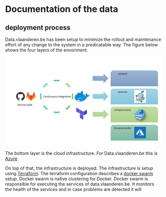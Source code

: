 # Documentation of the data

## deployment process

Data.vlaanderen.be has been setup to minimize the rollout and maintenance effort of any change to the system in a predicatable way. 
The figure below shows the four layers of the envoriment. 

![The process](update-process.jpg)

The bottom layer is the cloud infrastructure. For Data.vlaanderen.be this is [Azure](https://azure.microsoft.com/). 

On top of that, the infrastructure is deployed. The infrastructure is setup using [Terraform](https://www.terraform.io/). 
The terraform configuration describes a [docker swarm](https://github.com/docker/swarm) setup.
Docker swarm is native clustering for Docker. Docker swarm is responsible for executing the services of data.vlaanderen.be.
It monitors the health of the services and in case problems are detected it will 


